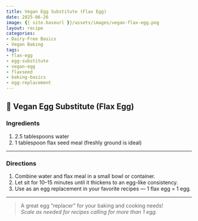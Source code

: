 ```yaml
---
title: Vegan Egg Substitute (Flax Egg)
date: 2025-06-26
image: {{ site.baseurl }}/assets/images/vegan-flax-egg.png
layout: recipe
categories:
- Dairy-Free Basics
- Vegan Baking
tags:
- flax-egg
- egg-substitute
- vegan-egg
- flaxseed
- baking-basics
- egg-replacement
---
```


## 🥄 Vegan Egg Substitute (Flax Egg)


### Ingredients

1. 2.5 tablespoons water  
2. 1 tablespoon flax seed meal (freshly ground is ideal)  

---

### Directions

1. Combine water and flax meal in a small bowl or container.  
2. Let sit for 10–15 minutes until it thickens to an egg-like consistency.  
3. Use as an egg replacement in your favorite recipes — 1 flax egg = 1 egg.

---

> A great egg “replacer” for your baking and cooking needs!  
> *Scale as needed for recipes calling for more than 1 egg.*
